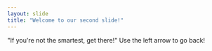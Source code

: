 ```yaml
---
layout: slide
title: "Welcome to our second slide!"
---
```

"If you're not the smartest, get there!"
Use the left arrow to go back!
